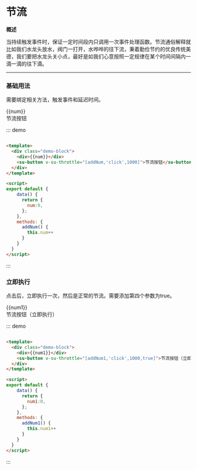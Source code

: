 <!--
 * @description: 
 * @author: 小羽
 * @Date: 2021-02-10 11:17:47
 * @LastEditTime: 2021-02-10 14:02:15
 * @Copyright: 1.0.0
-->

<style>
  .w__tag{
    margin-right: 10px;
  }
</style>

# 节流

**概述**

当持续触发事件时，保证一定时间段内只调用一次事件处理函数。节流通俗解释就比如我们水龙头放水，阀门一打开，水哗哗的往下流，秉着勤俭节约的优良传统美德，我们要把水龙头关小点，最好是如我们心意按照一定规律在某个时间间隔内一滴一滴的往下滴。

----
### 基础用法

需要绑定相关方法，触发事件和延迟时间。

<div class="demo-block">
  <div>{{num}}</div>
  <su-button v-su-throttle="[addNum,'click',1000]">节流按钮</su-button>
</div>


::: demo
```html

<template>
  <div class="demo-block">
    <div>{{num}}</div>
    <su-button v-su-throttle="[addNum,'click',1000]">节流按钮</su-button>
  </div>
</template>

<script>
export default {
    data() {
      return {
        num:0,
      };
    },
    methods: {
      addNum() {
        this.num++
      }
    }
  }
</script>


```
:::


### 立即执行

点击后，立即执行一次，然后是正常的节流。需要添加第四个参数为true。

<div class="demo-block">
  <div>{{num1}}</div>
  <su-button v-su-throttle="[addNum1,'click',1000,true]">节流按钮（立即执行）</su-button>
</div>


::: demo
```html

<template>
  <div class="demo-block">
    <div>{{num1}}</div>
    <su-button v-su-throttle="[addNum1,'click',1000,true]">节流按钮（立即执行）</su-button>
  </div>
</template>

<script>
export default {
    data() {
      return {
        num1:0,
      };
    },
    methods: {
      addNum1() {
        this.num1++
      }
    }
  }
</script>


```
:::


<script>
export default {
    data() {
      return {
        num:0,
        num1:0
      };
    },
    methods: {
      addNum() {
        this.num++
      },
      addNum1() {
        this.num1++
      }
    }
  }
</script>



<!-- 
## 参数

| 参数      | 说明          | 类型      | 可选值                           | 默认值  |
|---------- |-------------- |---------- |--------------------------------  |-------- |
| amount | 显示的数字（必须） | Number | — |  |
| time | 持续时间 | Number | — | 1000 |
| start | 开始变化 | Boolean | — | true |
| thousand | 千分位 | Boolean | — | false | -->


